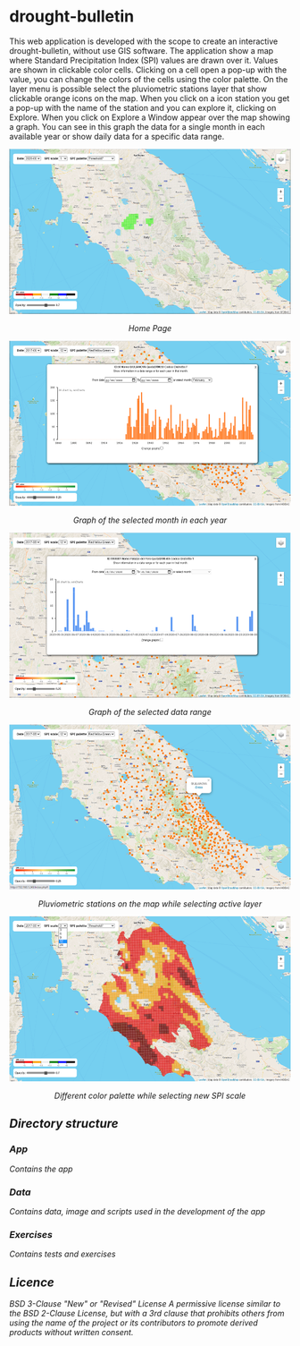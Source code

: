 # drought-bulletin
This web application is developed with the scope to create an interactive drought-bulletin, without use GIS software.
The application show a map where Standard Precipitation Index (SPI) values are drawn over it. Values are shown in clickable color cells. Clicking on a cell open a pop-up with the value, you can change the colors of the cells using the color palette. On the layer menu is possible select the pluviometric stations layer that show clickable orange icons on the map. When you click on a icon station you get a pop-up with the name of the station and you can explore it, clicking on Explore. When you click on Explore a Window appear over the map showing a graph. You can see in this graph the data for a single month in each available year or show daily data for a specific data range.

<p align="center">
<img alt="Home page" src="Data/home1.png" width="520" height="295">
<p align="center"><i>Home Page<i></p>
</p>

<p align="center">
<img alt="Graph of a station" src="Data/grafico1.png" width="520" height="295">
<p align="center"><i>Graph of the selected month in each year</i></p>
</p>

<p align="center">
<img alt="Graph of a station" src="Data/grafico2.png" width="520" height="295">
<p align="center"><i>Graph of the selected data range</i></p>
</p>

<p align="center">
<img alt="Pluviometric stations on the map" src="Data/stations.png" width="520" height="295">
<p align="center"><i>Pluviometric stations on the map while selecting active layer</i></p>
</p>

<p align="center">
<img alt="Selecting SPI scale" src="Data/selspix.png" width="520" height="295">
<p align="center"><i>Different color palette while selecting new SPI scale</i></p>
</p>

## Directory structure
### App
Contains the app
### Data
Contains data, image and scripts used in the development of the app
### Exercises
Contains tests and exercises

## Licence
BSD 3-Clause "New" or "Revised" License
A permissive license similar to the BSD 2-Clause License, but with a 3rd clause that prohibits others from using the name of the project or its contributors to promote derived products without written consent.
